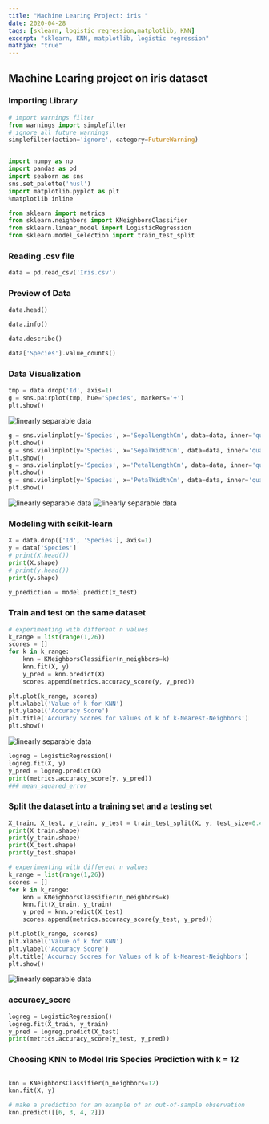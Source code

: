 ```yaml
---
title: "Machine Learing Project: iris "
date: 2020-04-28
tags: [sklearn, logistic regression,matplotlib, KNN]
excerpt: "sklearn, KNN, matplotlib, logistic regression"
mathjax: "true"
---
```


## Machine Learing project on iris dataset


### Importing Library
```python
# import warnings filter
from warnings import simplefilter
# ignore all future warnings
simplefilter(action='ignore', category=FutureWarning)


import numpy as np
import pandas as pd
import seaborn as sns
sns.set_palette('husl')
import matplotlib.pyplot as plt
%matplotlib inline

from sklearn import metrics
from sklearn.neighbors import KNeighborsClassifier
from sklearn.linear_model import LogisticRegression
from sklearn.model_selection import train_test_split

```
### Reading .csv file

```python
data = pd.read_csv('Iris.csv')
```

### Preview of Data

```python
data.head()
```

```python
data.info()
```

```python
data.describe()
```

```python
data['Species'].value_counts()
```
### Data Visualization

```python
tmp = data.drop('Id', axis=1)
g = sns.pairplot(tmp, hue='Species', markers='+')
plt.show()
```

<img src="{{ site.url }}{{ site.baseurl }}/images/iris/iris1.png" alt="linearly separable data">

```python
g = sns.violinplot(y='Species', x='SepalLengthCm', data=data, inner='quartile')
plt.show()
g = sns.violinplot(y='Species', x='SepalWidthCm', data=data, inner='quartile')
plt.show()
g = sns.violinplot(y='Species', x='PetalLengthCm', data=data, inner='quartile')
plt.show()
g = sns.violinplot(y='Species', x='PetalWidthCm', data=data, inner='quartile')
plt.show()
```
<img src="{{ site.url }}{{ site.baseurl }}/images/iris/iris2.png" alt="linearly separable data">

<img src="{{ site.url }}{{ site.baseurl }}/images/iris/iris3.png" alt="linearly separable data">

### Modeling with scikit-learn

```python
X = data.drop(['Id', 'Species'], axis=1)
y = data['Species']
# print(X.head())
print(X.shape)
# print(y.head())
print(y.shape)
```
```python
y_prediction = model.predict(x_test)
```

### Train and test on the same dataset

```python
# experimenting with different n values
k_range = list(range(1,26))
scores = []
for k in k_range:
    knn = KNeighborsClassifier(n_neighbors=k)
    knn.fit(X, y)
    y_pred = knn.predict(X)
    scores.append(metrics.accuracy_score(y, y_pred))

plt.plot(k_range, scores)
plt.xlabel('Value of k for KNN')
plt.ylabel('Accuracy Score')
plt.title('Accuracy Scores for Values of k of k-Nearest-Neighbors')
plt.show()
```

<img src="{{ site.url }}{{ site.baseurl }}/images/iris/iris5.png" alt="linearly separable data">

```python
logreg = LogisticRegression()
logreg.fit(X, y)
y_pred = logreg.predict(X)
print(metrics.accuracy_score(y, y_pred))
### mean_squared_error
```
### Split the dataset into a training set and a testing set

```python
X_train, X_test, y_train, y_test = train_test_split(X, y, test_size=0.4, random_state=5)
print(X_train.shape)
print(y_train.shape)
print(X_test.shape)
print(y_test.shape)
```

```python
# experimenting with different n values
k_range = list(range(1,26))
scores = []
for k in k_range:
    knn = KNeighborsClassifier(n_neighbors=k)
    knn.fit(X_train, y_train)
    y_pred = knn.predict(X_test)
    scores.append(metrics.accuracy_score(y_test, y_pred))

plt.plot(k_range, scores)
plt.xlabel('Value of k for KNN')
plt.ylabel('Accuracy Score')
plt.title('Accuracy Scores for Values of k of k-Nearest-Neighbors')
plt.show()
```
<img src="{{ site.url }}{{ site.baseurl }}/images/iris/iris6.png" alt="linearly separable data">



### accuracy_score

```python
logreg = LogisticRegression()
logreg.fit(X_train, y_train)
y_pred = logreg.predict(X_test)
print(metrics.accuracy_score(y_test, y_pred))
```
### Choosing KNN to Model Iris Species Prediction with k = 12

```python

knn = KNeighborsClassifier(n_neighbors=12)
knn.fit(X, y)

# make a prediction for an example of an out-of-sample observation
knn.predict([[6, 3, 4, 2]])
```
